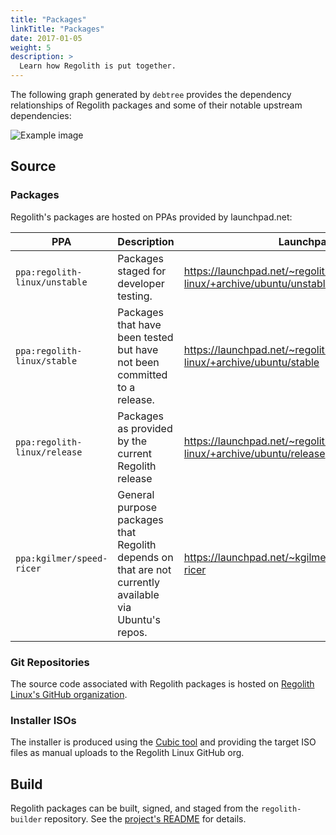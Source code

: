 ```yaml
---
title: "Packages"
linkTitle: "Packages"
date: 2017-01-05
weight: 5
description: >
  Learn how Regolith is put together.
---
```


The following graph generated by `debtree` provides the dependency relationships of Regolith packages and some of their notable upstream dependencies:

![Example image](/r13-dev-site/regolith-desktop-graph-l2.png)

## Source

### Packages

Regolith's packages are hosted on PPAs provided by launchpad.net:

| PPA            | Description           | Launchpad URL |
|-------------------|-----------------|---|
| `ppa:regolith-linux/unstable`   | Packages staged for developer testing. | https://launchpad.net/~regolith-linux/+archive/ubuntu/unstable |
| `ppa:regolith-linux/stable`   | Packages that have been tested but have not been committed to a release. | https://launchpad.net/~regolith-linux/+archive/ubuntu/stable |
| `ppa:regolith-linux/release`   | Packages as provided by the current Regolith release | https://launchpad.net/~regolith-linux/+archive/ubuntu/release |
| `ppa:kgilmer/speed-ricer`   | General purpose packages that Regolith depends on that are not currently available via Ubuntu's repos. | https://launchpad.net/~kgilmer/+archive/ubuntu/speed-ricer |

### Git Repositories

The source code associated with Regolith packages is hosted on [Regolith Linux's GitHub organization](https://github.com/regolith-linux).

### Installer ISOs

The installer is produced using the [Cubic tool](https://launchpad.net/cubic) and providing the target ISO files as manual uploads to the Regolith Linux GitHub org.

## Build

Regolith packages can be built, signed, and staged from the `regolith-builder` repository.  See the [project's README](https://github.com/regolith-linux/regolith-builder) for details.